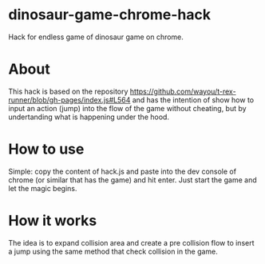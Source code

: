 # dinosaur-game-chrome-hack
Hack for endless game of dinosaur game on chrome.

# About
This hack is based on the repository https://github.com/wayou/t-rex-runner/blob/gh-pages/index.js#L564 and has the intention of show how to input an action (jump) into the flow of the game without cheating, but by undertanding what is happening under the hood.

# How to use
Simple: copy the content of hack.js and paste into the dev console of chrome (or similar that has the game) and hit enter. Just start the game and let the magic begins.

# How it works
The idea is to expand collision area and create a pre collision flow to insert a jump using the same method that check collision in the game.
